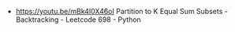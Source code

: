- https://youtu.be/mBk4I0X46oI Partition to K Equal Sum Subsets - Backtracking - Leetcode 698 - Python